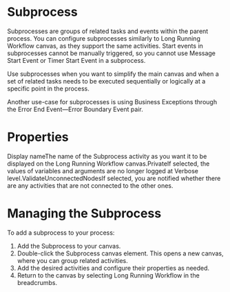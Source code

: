 ﻿# Subprocess

Subprocesses are groups of related tasks and events within the parent process. You can configure subprocesses similarly to Long Running Workflow canvas, as they support the same activities. Start events in subprocesses cannot be manually triggered, so you cannot use Message Start Event or Timer Start Event in a subprocess.

Use subprocesses when you want to simplify the main canvas and when a set of related tasks needs to be executed sequentially or logically at a specific point in the process.

Another use-case for subprocesses is using Business Exceptions through the Error End Event—Error Boundary Event pair.



# Properties

Display nameThe name of the Subprocess activity as you want it to be displayed on the Long Running Workflow canvas.PrivateIf selected, the values of variables and arguments are no longer logged at Verbose level.ValidateUnconnectedNodesIf selected, you are notified whether there are any activities that are not connected to the other ones.

# Managing the Subprocess

To add a subprocess to your process:

1. Add the Subprocess to your canvas.
2. Double-click the Subprocess canvas element. This opens a new canvas, where you can group related activities.
3. Add the desired activities and configure their properties as needed.
4. Return to the canvas by selecting Long Running Workflow in the breadcrumbs.
